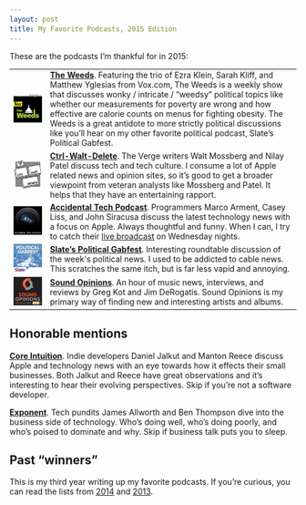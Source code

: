 ```yaml
---
layout: post
title: My Favorite Podcasts, 2015 Edition
---
```


These are the podcasts I’m thankful for in 2015:

<table>
  <tr>
    <td class="aligntop padright padbottom" width="50"><img src="/blog/images/2015/12/the-weeds.jpeg"></td>
    <td class="aligntop padbottom"><strong><a href="http://www.vox.com/the-weeds">The Weeds</a></strong>. Featuring the trio of Ezra Klein, Sarah Kliff, and Matthew Yglesias from Vox.com, The Weeds is a weekly show that discusses wonky / intricate / “weedsy” political topics like whether our measurements for poverty are wrong and how effective are calorie counts on menus for fighting obesity. The Weeds is a great antidote to more strictly political discussions like you’ll hear on my other favorite political podcast, Slate’s Political Gabfest.</td>
  </tr>
  <tr>
    <td class="aligntop padright padbottom"><img src="/blog/images/2015/12/ctrl-walt-delete.jpeg"></td>
    <td class="aligntop padbottom"><strong><a href="http://www.theverge.com/label/ctrl-walt-delete">Ctrl-Walt-Delete</a></strong>. The Verge writers Walt Mossberg and Nilay Patel discuss tech and tech culture. I consume a lot of Apple related news and opinion sites, so it’s good to get a broader viewpoint from veteran analysts like Mossberg and Patel. It helps that they have an entertaining rapport.</td>
  </tr>
  <tr>
    <td class="aligntop padright padbottom"><img src="/blog/images/2014/12/atp.jpeg"></td>
    <td class="aligntop padbottom"><strong><a href="http://atp.fm/">Accidental Tech Podcast</a></strong>. Programmers Marco Arment, Casey Liss, and John Siracusa discuss the latest technology news with a focus on Apple. Always thoughtful and funny. When I can, I try to catch their <a href="http://atp.fm/live">live broadcast</a> on Wednesday nights.</td>
  </tr>
  <tr>
    <td class="aligntop padright padbottom"><img src="/blog/images/2014/12/political-gabfest.jpeg"></td>
    <td class="aligntop padbottom"><strong><a href="http://www.slate.com/articles/podcasts/gabfest.html">Slate’s Political Gabfest</a></strong>. Interesting roundtable discussion of the week's political news. I used to be addicted to cable news. This scratches the same itch, but is far less vapid and annoying.</td>
  </tr>
  <tr>
    <td class="aligntop padright padbottom"><img src="/blog/images/2014/12/sound-opinions.jpeg"></td>
    <td class="aligntop padbottom"><strong><a href="http://www.soundopinions.org/">Sound Opinions</a></strong>. An hour of music news, interviews, and reviews by Greg Kot and Jim DeRogatis. Sound Opinions is my primary way of finding new and interesting artists and albums.</td>
  </tr>
</table>

## Honorable mentions

**[Core Intuition](http://www.coreint.org)**. Indie developers Daniel Jalkut and Manton Reece discuss Apple and technology news with an eye towards how it effects their small businesses. Both Jalkut and Reece have great observations and it’s interesting to hear their evolving perspectives. Skip if you’re not a software developer.

**[Exponent](http://exponent.fm)**. Tech pundits James Allworth and Ben Thompson dive into the business side of technology. Who’s doing well, who’s doing poorly, and who’s poised to dominate and why. Skip if business talk puts you to sleep.

## Past “winners”

This is my third year writing up my favorite podcasts. If you’re curious, you can read the lists from [2014](/blog/2014/12/favorite-podcasts/) and [2013](/blog/2013/10/favorite-podcasts/).

